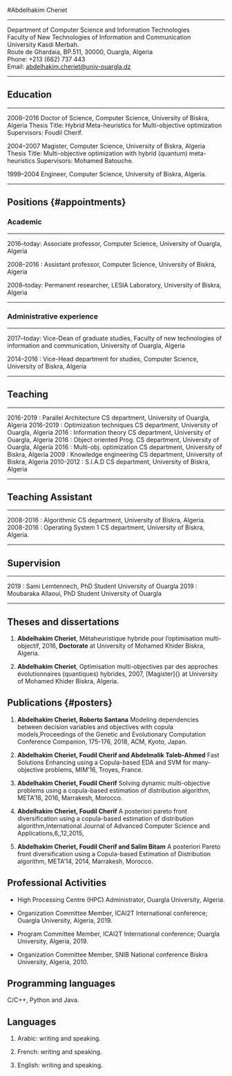 ---
---
#Abdelhakim Cheriet
[](https://github.com/ahcheriet/ahcheriet.github.io/blob/master/2856952.jpeg)
  -------------------------------------------------------------- -- --
                                                                    
                                                                    
  Department of Computer Science and Information Technologies       
  Faculty of New Technologies of Information and Communication      
  University Kasdi Merbah.                                          
  Route de Ghardaia, BP.511, 30000, Ouargla, Algeria                
  Phone: $+$213 (662) 737 443                                       
  Email: abdelhakim.cheriet@univ-ouargla.dz                         
  -------------------------------------------------------------- -- --

Education
---------

  ----------- ----------------------------------------------------------------------------------
  
  2008–2016   Doctor of Science, Computer Science, University of Biskra, Algeria
              Thesis Title: Hybrid Meta-heuristics for Multi-objective optimization
              Supervisors: Foudil Cherif.
              
  2004–2007   Magister, Computer Science, University of Biskra, Algeria
              Thesis Title: Multi-objective optimization with hybrid (quantum) meta-heuristics
              Supervisors: Mohamed Batouche.
              
  1999–2004   Engineer, Computer Science, University of Biskra, Algeria.
  
  ----------- ----------------------------------------------------------------------------------

Positions {#appointments}
---------

### Academic

  ------------ -----------------------------------------------------------------------
  
  2016–today:   Associate professor, Computer Science, University of Ouargla, Algeria
  
  2008–2016 :   Assistant professor, Computer Science, University of Biskra, Algeria
  
  2008–today:   Permanent researcher, LESIA Laboratory, University of Biskra, Algeria
  
  ------------ -----------------------------------------------------------------------

### Administrative experience

  ------------ -----------------------------------------------------------------------------------------------------------------------------
  
  2017–today:   Vice-Dean of graduate studies, Faculty of new technologies of information and communication, University of Ouargla, Algeria
  
  2014–2016 :   Vice-Head department for studies, Computer Science, University of Biskra, Algeria
  
  ------------ -----------------------------------------------------------------------------------------------------------------------------

Teaching
--------

  ----------- ------------------------- -----------------------------------------------
  2016-2019 :  Parallel Architecture     CS department, University of Ouargla, Algeria
  2016-2019 :  Optimization techniques   CS department, University of Ouargla, Algeria
  2016      :  Information theory        CS department, University of Ouargla, Algeria
  2016      :  Object oriented Prog.     CS department, University of Ouargla, Algeria
  2016      :  Multi-obj. optimization   CS department, University of Biskra, Algeria
  2009      :  Knowledge engineering     CS department, University of Biskra, Algeria
  2010-2012 :  S.I.A.D                   CS department, University of Biskra, Algeria
  ----------- ------------------------- -----------------------------------------------

Teaching Assistant
------------------

  ----------- -------------------- -----------------------------------------------
  2008-2016  : Algorithmic          CS department, University of Biskra, Algeria.
  2008-2016  : Operating System 1   CS department, University of Biskra, Algeria.
  ----------- -------------------- -----------------------------------------------

Supervision
-----------

  ------ -------------------------------- -----------------------
  2019  : Sami Lemtennech, PhD Student     University of Ouargla
  2019  : Moubaraka Allaoui, PhD Student   University of Ouargla
  ------ -------------------------------- -----------------------

Theses and dissertations
------------------------

1.  **Abdelhakim Cheriet**, Métaheuristique hybride pour l’optimisation
    multi-objectif, 2016, **Doctorate** at University of Mohamed Khider
    Biskra, Algeria.

2.  **Abdelhakim Cheriet**, Optimisation multi-objectives par des
    approches évolutionnaires (quantiques) hybrides, 2007, [Magister]{}
    at University of Mohamed Khider Biskra, Algeria.

Publications {#posters}
------------

1.  **Abdelhakim Cheriet, Roberto Santana** Modeling dependencies
    between decision variables and objectives with copula
    models,Proceedings of the Genetic and Evolutionary Computation
    Conference Companion, 175-176, 2018, ACM, Kyoto, Japan.

2.  **Abdelhakim Cheriet, Foudil Cherif and Abdelmalik Taleb-Ahmed**
    Fast Solutions Enhancing using a Copula-based EDA and SVM for
    many-objective problems, MIM’16, Troyes, France.

3.  **Abdelhakim Cheriet, Foudil Cherif** Solving dynamic
    multi-objective problems using a copula-based estimation of
    distribution algorithm, META’16, 2016, Marrakesh, Morocco.

4.  **Abdelhakim Cheriet, Foudil Cherif** A posteriori pareto front
    diversification using a copula-based estimation of distribution
    algorithm,International Journal of Advanced Computer Science and
    Applications,6,,12,2015,

5.  **Abdelhakim Cheriet, Foudil Cherif and Salim Bitam** A posteriori
    Pareto front diversification using a Copula-based Estimation of
    Distribution algorithm, META’14, 2014, Marrakesh, Morocco.

Professional Activities
-----------------------

-   High Processing Centre (HPC) Administrator, Ouargla University,
    Algeria.

-   Organization Committee Member, ICAI2T International conference;
    Ouargla University, Algeria, 2019.

-   Program Committee Member, ICAI2T International conference; Ouargla
    University, Algeria, 2019.

-   Organization Committee Member, SNIB National conference Biskra
    University, Algeria, 2010.

Programming languages
---------------------

C/C++, Python and Java.

Languages
---------

1.  Arabic: writing and speaking.

2.  French: writing and speaking.

3.  English: writing and speaking.
